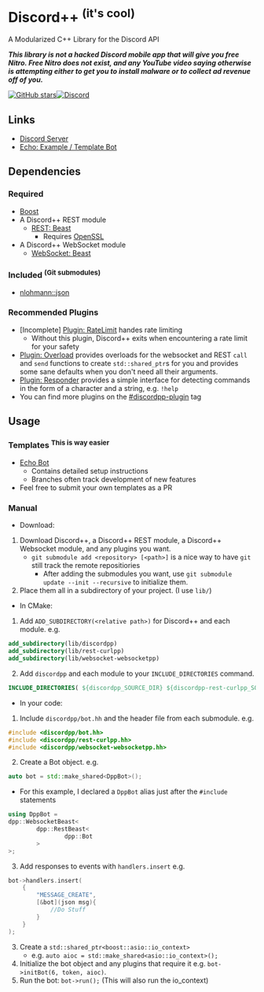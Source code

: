 # Discord++ <sup>(it's cool)</sup>
A Modularized C++ Library for the Discord API

***This library is not a hacked Discord mobile app that will give you free Nitro. Free Nitro does not exist, and any YouTube video saying otherwise is attempting either to get you to install malware or to collect ad revenue off of you.***

[![GitHub stars](https://img.shields.io/github/stars/DiscordPP/discordpp?style=for-the-badge)](https://github.com/DiscordPP/discordpp/stargazers)[![Discord](https://img.shields.io/discord/164234463247597568?color=%237289DA&label=Discord&style=for-the-badge)](https://discord.gg/0usP6xmT4sQ4kIDh)

## Links
* [Discord Server](https://discord.gg/0usP6xmT4sQ4kIDh)
* [Echo: Example / Template Bot](https://github.com/DiscordPP/echo-bot)

## Dependencies

### Required
* [Boost](http://www.boost.org/)
* A Discord++ REST module
   * [REST: Beast](https://github.com/DiscordPP/rest-beast/)
      * Requires [OpenSSL](https://www.openssl.org/)
* A Discord++ WebSocket module
   * [WebSocket: Beast](https://github.com/DiscordPP/websocket-beast)

### Included <sup>(Git submodules)</sup>
* [nlohmann::json](https://github.com/nlohmann/json)

### Recommended Plugins
* \[Incomplete\] [Plugin: RateLimit](https://github.com/DiscordPP/plugin-ratelimit) handes rate limiting
   * Without this plugin, Discord++ exits when encountering a rate limit for your safety
* [Plugin: Overload](https://github.com/DiscordPP/plugin-overload) provides overloads for the websocket and REST `call` and `send` functions to create `std::shared_ptr`s for you and provides some sane defaults when you don't need all their arguments.
* [Plugin: Responder](https://github.com/DiscordPP/plugin-responder) provides a simple interface for detecting commands in the form of a character and a string, e.g. `!help`
* You can find more plugins on the [#discordpp-plugin](https://github.com/topics/discordpp-plugin) tag

## Usage

### Templates <sup>This is way easier</sup>
* [Echo Bot](https://github.com/DiscordPP/echo-bot)
   * Contains detailed setup instructions
   * Branches often track development of new features
* Feel free to submit your own templates as a PR

### Manual
* Download:
1. Download Discord++, a Discord++ REST module, a Discord++ Websocket module, and any plugins you want.
   * `git submodule add <repository> [<path>]` is a nice way to have `git` still track the remote repositiories
      * After adding the submodules you want, use `git submodule update --init --recursive` to initialize them.
2. Place them all in a subdirectory of your project. (I use `lib/`)
* In CMake:
1. Add `ADD_SUBDIRECTORY(<relative path>)` for Discord++ and each module. e.g.

```cmake
add_subdirectory(lib/discordpp)
add_subdirectory(lib/rest-curlpp)
add_subdirectory(lib/websocket-websocketpp)
```
        
2. Add `discordpp` and each module to your `INCLUDE_DIRECTORIES` command.

```cmake
INCLUDE_DIRECTORIES( ${discordpp_SOURCE_DIR} ${discordpp-rest-curlpp_SOURCE_DIR} ${discordpp-websocket-websocketpp_SOURCE_DIR})
```
    
* In your code:
1. Include `discordpp/bot.hh` and the header file from each submodule. e.g.

```cpp
#include <discordpp/bot.hh>
#include <discordpp/rest-curlpp.hh>
#include <discordpp/websocket-websocketpp.hh>
```
            
2. Create a Bot object. e.g.

```cpp
auto bot = std::make_shared<DppBot>();
```
   * For this example, I declared a `DppBot` alias just after the `#include` statements
   
```cpp
using DppBot =
dpp::WebsocketBeast<
		dpp::RestBeast<
				dpp::Bot
		>
>;
```

3. Add responses to events with `handlers.insert` e.g.
    
```cpp
bot->handlers.insert(
	{
		"MESSAGE_CREATE",
		[&bot](json msg){
			//Do Stuff
		}
	}
);
```
    
3. Create a `std::shared_ptr<boost::asio::io_context>`
   * e.g. `auto aioc = std::make_shared<asio::io_context>();`
4. Initialize the bot object and any plugins that require it e.g. `bot->initBot(6, token, aioc)`.
5. Run the bot: `bot->run();` (This will also run the io_context)

